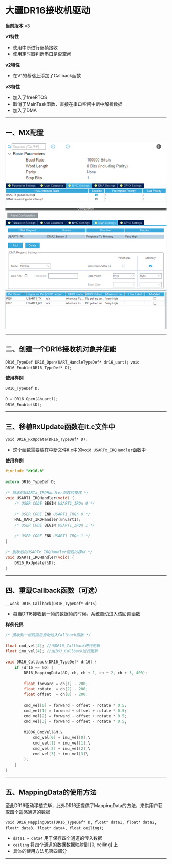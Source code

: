 # 大疆DR16接收机驱动

**当前版本**
v3

**v1特性**
- 使用中断进行逐帧接收
- 使用定时器判断串口是否空闲

**v2特性**
- 在V1的基础上添加了Callback函数

**v3特性**
- 加入了freeRTOS
- 取消了MainTask函数，直接在串口空闲中断中解析数据
- 加入了DMA

---

## 一、MX配置

![img1](https://github.com/RainFromCN/rm_aboard_driver/blob/master/DR16/img1.png)
![img2](https://github.com/RainFromCN/rm_aboard_driver/blob/master/DR16/img2.png)
![img3](https://github.com/RainFromCN/rm_aboard_driver/blob/master/DR16/img3.png)
![img4](https://github.com/RainFromCN/rm_aboard_driver/blob/master/DR16/img4.png)

---

## 二、创建一个DR16接收机对象并使能

`DR16_TypeDef DR16_Open(UART_HandleTypeDef* dr16_uart);`
`void DR16_Enable(DR16_TypeDef* D);`

**使用样例**
```c
DR16_TypeDef D;

D = DR16_Open(&huart1);
DR16_Enable(&D);
```

---

## 三、移植RxUpdate函数在it.c文件中

`void DR16_RxUpdate(DR16_TypeDef* D);`
- 这个函数需要放在中断文件it.c中的`void USARTx_IRQHandler`函数中

**使用样例**
```c
#include "dr16.h"

extern DR16_TypeDef D;

/* 原本的USARTx_IRQHandler函数的模样 */
void USART1_IRQHandler(void) {
    /* USER CODE BEGIN USART1_IRQn 0 */

    /* USER CODE END USART1_IRQn 0 */
    HAL_UART_IRQHandler(&huart1);
    /* USER CODE BEGIN USART1_IRQn 1 */

    /* USER CODE END USART1_IRQn 1 */
}

/* 删改后的USARTx_IRQHandler函数的模样 */
void USART1_IRQHandler(void) {
	DR16_RxUpdate(&D);
}
```

---

## 四、重载Callback函数（可选）

`__weak DR16_Callback(DR16_TypeDef* dr16)`
- 每当DR16接收到一帧的数据帧的时候，系统自动进入该回调函数

**样例代码**
```c
/* 接收到一帧数据后自动进入Callback函数 */

float cmd_vel[4]; //由DR16_Callback进行更新
float imu_vel[4]; //由IMU_Callback进行更新

void DR16_Callback(DR16_TypeDef* dr16) {
	if (dr16 == &D) {
		DR16_MappingData(&D, ch, ch + 1, ch + 2, ch + 3, 400);

		float forward = ch[1] - 200;
		float rotate  = ch[2] - 200;
		float offset  = ch[0] - 200;

		cmd_vel[0] = forward - offset - rotate * 0.5;
		cmd_vel[1] = forward + offset + rotate * 0.5;
		cmd_vel[2] = forward - offset + rotate * 0.5;
		cmd_vel[3] = forward + offset - rotate * 0.5;

		M2006_CmdVel(&M,\
			cmd_vel[0] + imu_vel[0],\
			cmd_vel[1] + imu_vel[1],\
			cmd_vel[2] + imu_vel[2],\
			cmd_vel[3] + imu_vel[3]\
		);
	}
}
```

---

## 五、MappingData的使用方法

至此DR16驱动移植完毕，此外DR16还提供了MappingData的方法，来供用户获取四个遥感通道的数据

`void DR16_MappingData(DR16_TypeDef* D, float* data1, float* data2, float* data3, float* data4, float ceiling);`

- `data1 ~ data4` 用于保存四个通道的传入数据
- `ceiling` 将四个通道的数据数据映射到 [0, ceiling] 上
- 具体的使用方法见第四部分

---